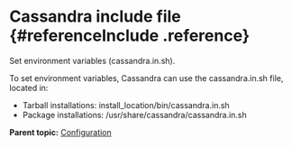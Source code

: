 # Cassandra include file {#referenceInclude .reference}

Set environment variables \(cassandra.in.sh\).

To set environment variables, Cassandra can use the cassandra.in.sh file, located in:

-    Tarball installations:  install\_location/bin/cassandra.in.sh 
-    Package installations: /usr/share/cassandra/cassandra.in.sh 

**Parent topic:** [Configuration](../../cassandra/configuration/configTOC.md)

